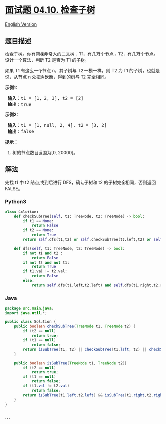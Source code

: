 # [面试题 04.10. 检查子树](https://leetcode-cn.com/problems/check-subtree-lcci)

[English Version](/lcci/04.10.Check%20SubTree/README_EN.md)

## 题目描述

<!-- 这里写题目描述 -->
<p>检查子树。你有两棵非常大的二叉树：T1，有几万个节点；T2，有几万个节点。设计一个算法，判断 T2 是否为 T1 的子树。</p>

<p>如果 T1 有这么一个节点 n，其子树与 T2 一模一样，则 T2 为 T1 的子树，也就是说，从节点 n 处把树砍断，得到的树与 T2 完全相同。</p>

<p><strong>示例1:</strong></p>

<pre><strong> 输入</strong>：t1 = [1, 2, 3], t2 = [2]
<strong> 输出</strong>：true
</pre>

<p><strong>示例2:</strong></p>

<pre><strong> 输入</strong>：t1 = [1, null, 2, 4], t2 = [3, 2]
<strong> 输出</strong>：false
</pre>

<p><strong>提示：</strong></p>

<ol>
	<li>树的节点数目范围为[0, 20000]。</li>
</ol>

## 解法

<!-- 这里可写通用的实现逻辑 -->

先找 t1 中 t2 结点,找到后进行 DFS，确认子树和 t2 的子树完全相同，否则返回 FALSE。

<!-- tabs:start -->

### **Python3**

<!-- 这里可写当前语言的特殊实现逻辑 -->

```python
class Solution:
    def checkSubTree(self, t1: TreeNode, t2: TreeNode) -> bool:
        if t1 == None:
            return False
        if t2 == None:
            return True
        return self.dfs(t1,t2) or self.checkSubTree(t1.left,t2) or self.checkSubTree(t1.right,t2)

    def dfs(self, t1: TreeNode, t2: TreeNode) -> bool:
        if not t1 and t2 :
            return False
        if not t2 and not t1:
            return True
        if t1.val != t2.val:
            return False
        else:
            return self.dfs(t1.left,t2.left) and self.dfs(t1.right,t2.right)
```

### **Java**

<!-- 这里可写当前语言的特殊实现逻辑 -->

```java
package src.main.java;
import java.util.*;

public class Solution {
    public boolean checkSubTree(TreeNode t1, TreeNode t2) {
        if (t2 == null)
            return true;
        if (t1 == null)
            return false;
        return isSubTree(t1, t2) || checkSubTree(t1.left, t2) || checkSubTree(t1.right, t2);
    }

    public boolean isSubTree(TreeNode t1, TreeNode t2){
        if (t2 == null)
            return true;
        if (t1 == null)
            return false;
        if (t1.val != t2.val)
            return false;
        return isSubTree(t1.left,t2.left) && isSubTree(t1.right,t2.right);
    }
}
```

### **...**

```

```

<!-- tabs:end -->
